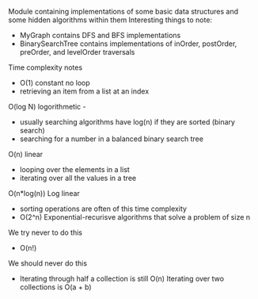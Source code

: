 Module containing implementations of some basic data structures and some hidden algorithms within them
Interesting things to note:
* MyGraph contains DFS and BFS implementations
* BinarySearchTree contains implementations of inOrder, postOrder, preOrder, and levelOrder traversals

Time complexity notes
* O(1) constant no loop
* retrieving an item from a list at an index

O(log N) logorithmetic -
* usually searching algorithms have log(n) if they are sorted (binary search)
* searching for a number in a balanced binary search tree

O(n) linear
* looping over the elements in a list
* iterating over all the values in a tree

O(n*log(n)) Log linear
* sorting operations are often of this time complexity
* O(2^n) Exponential-recurisve algorithms that solve a problem of size n

We try never to do this
* O(n!)

We should never do this
* Iterating through half a collection is still O(n) Iterating over two collections is O(a + b)
